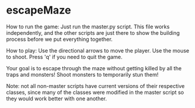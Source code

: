 # escapeMaze

How to run the game:
Just run the master.py script. This file works independently, and the other scripts are just there to show the building process before we put everything together.


How to play:
Use the directional arrows to move the player.
Use the mouse to shoot. 
Press 'q' if you need to quit the game.

Your goal is to escape through the maze without getting killed by all the traps and monsters!
Shoot monsters to temporarily stun them!

Note: not all non-master scripts have current versions of their respective classes, since many of the classes were modified in the master script so they would work better with one another.
